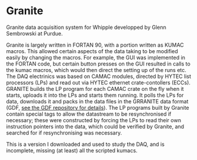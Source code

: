 # Granite
Granite data acquisition system for Whipple developped by Glenn Sembrowski at Purdue.

Granite is largely written in FORTAN 90, with a portion written as KUMAC macros. This allowed certain aspects of the data taking to be modified easily by changing the macros. For example, the GUI was implemented in the FORTAN code, but certain button presses on the GUI resulted in calls to the kumac macros, which would then direct the setting up of the runs etc. The DAQ electrinics was based on CAMAC modules, directed by HYTEC list processors (LPs) and read out via HYTEC ethernet crate-contollers (ECCs). GRANITE builds the LP program for each CAMAC crate on the fly when it starts, uploads it into the LPs and starts them running. It polls the LPs for data, downloads it and packs in the data files in the GRRANITE data format (GDF, [see the GDF repository for details](https://github.com/Whipple10m/GDF)). The LP programs built by Granite contain special tags to allow the datastream to be resynchronised if necessary; these were constructed by forcing the LPs to read their own instruction pointers into the data, which could be verified by Granite, and searched for if resynchronising was necessary.

This is a version I downloaded and used to study the DAQ, and is incomplete, missing (at least) all the scripted kumacs.
